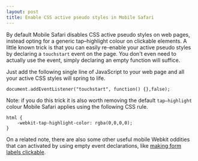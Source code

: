 ```yaml
---
layout: post
title: Enable CSS active pseudo styles in Mobile Safari
---
```


By default Mobile Safari disables CSS active pseudo styles on web pages, instead opting for a generic tap–highlight colour on clickable elements. A little known trick is that you can easily re-enable your active pseudo styles by declaring a `touchstart` event on the page. You don't even need to actually use the event, simply declaring an empty function will suffice.

Just add the following single line of JavaScript to your web page and all your active CSS styles will spring to life.

	document.addEventListener("touchstart", function() {},false);

Note: if you do this trick it is also worth removing the default `tap–highlight` colour Mobile Safari applies using the following CSS rule.

	html {
		-webkit-tap-highlight-color: rgba(0,0,0,0);
	}

On a related note, there are also some other useful mobile Webkit oddities that can activated by using empty event declarations, like [making form labels clickable](http://krijnhoetmer.nl/stuff/javascript/label-checkbox-ios/).